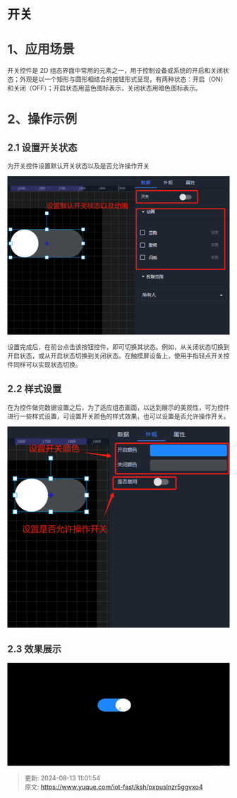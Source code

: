 # 开关

# <font style="color:rgb(51, 51, 51);">1、应用场景</font>
<font style="color:rgb(51, 51, 51);">开关控件是 2D 组态界面中常用的元素之一，用于控制设备或系统的开启和关闭状态；外观是以一个矩形与圆形相结合的按钮形式呈现，有两种状态：开启（ON）和关闭（OFF）；开启状态用蓝色图标表示，关闭状态用暗色图标表示。</font>

# <font style="color:rgb(51, 51, 51);">2、操作示例</font>
## <font style="color:rgb(51, 51, 51);">2.1 设置开关状态</font>
<font style="color:rgb(51, 51, 51);">为开关控件设置默认开关状态以及是否允许操作开关</font>

![1723517340420-cf51ae66-a269-42a6-9cc2-7223687e4c0a.png](./img/yEJIPvEgKdwki2lJ/1723517340420-cf51ae66-a269-42a6-9cc2-7223687e4c0a-547056.png)

<font style="color:rgb(51, 51, 51);">设置完成后，在前台点击该按钮控件，即可切换其状态。例如，从关闭状态切换到开启状态，或从开启状态切换到关闭状态。在触摸屏设备上，使用手指轻点开关控件同样可以实现状态切换。</font>

## <font style="color:rgb(51, 51, 51);">2.2 样式设置</font>
<font style="color:rgb(51, 51, 51);">在为控件做完数据设置之后，为了适应组态画面，以达到展示的美观性，可为控件进行一些样式设置，可设置开关颜色的样式效果，也可以设置是否允许操作开关。</font>

![1723517896404-f40f8976-f8bf-4e8c-bf2a-1a4953f38bbc.png](./img/yEJIPvEgKdwki2lJ/1723517896404-f40f8976-f8bf-4e8c-bf2a-1a4953f38bbc-114908.png)

## <font style="color:rgb(51, 51, 51);">2.3 效果展示</font>
![1723518061758-c5613cb7-e0c0-48d7-bc9d-8cb9d444a0de.gif](./img/yEJIPvEgKdwki2lJ/1723518061758-c5613cb7-e0c0-48d7-bc9d-8cb9d444a0de-034360.gif)



> 更新: 2024-08-13 11:01:54  
> 原文: <https://www.yuque.com/iot-fast/ksh/pxpuslnzr5ggvxo4>